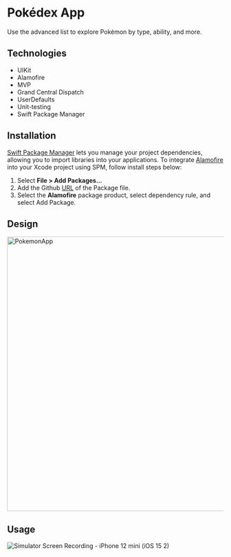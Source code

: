 # Pokédex App
Use the advanced list to explore Pokémon by type, ability, and more.

## Technologies
+ UIKit
+ Alamofire
+ MVP
+ Grand Central Dispatch
+ UserDefaults
+ Unit-testing
+ Swift Package Manager

## Installation
[Swift Package Manager](https://www.swift.org/package-manager/) lets you manage your project dependencies, allowing you to import libraries into your applications.
To integrate [Alamofire](https://github.com/Alamofire/Alamofire) into your Xcode project using SPM, follow install steps below:
1. Select **File > Add Packages...**
2. Add the Github [URL](https://github.com/Alamofire/Alamofire.git) of the Package file.
3. Select the **Alamofire** package product, select dependency rule, and select Add Package.

## Design
<img width="637" alt="PokemonApp" src="https://user-images.githubusercontent.com/70813562/210352263-77fff73d-b669-475c-93ed-bde64c021c15.png">

## Usage
![Simulator Screen Recording - iPhone 12 mini (iOS 15 2)](https://user-images.githubusercontent.com/70813562/210374426-26b5e865-81ff-4f12-9130-dfd6eba24cbb.gif)
